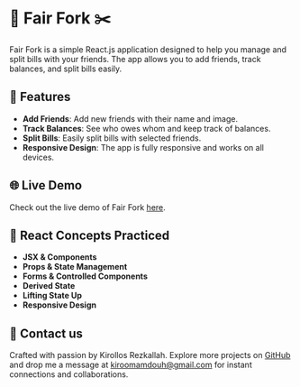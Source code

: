# 💸 Fair Fork ✂️

Fair Fork is a simple React.js application designed to help you manage and split bills with your friends. The app allows you to add friends, track balances, and split bills easily.

## 🚀 Features

- **Add Friends**: Add new friends with their name and image.
- **Track Balances**: See who owes whom and keep track of balances.
- **Split Bills**: Easily split bills with selected friends.
- **Responsive Design**: The app is fully responsive and works on all devices.

## 🌐 Live Demo

Check out the live demo of Fair Fork [here](https://kirollos-rezkallah.github.io/fair-fork/).

## 🎯 React Concepts Practiced

- **JSX & Components**
- **Props & State Management**
- **Forms & Controlled Components**
- **Derived State**
- **Lifting State Up**
- **Responsive Design**

## 💌 Contact us

Crafted with passion by Kirollos Rezkallah. Explore more projects on [GitHub](https://github.com/Kirollos-Rezkallah) and drop me a message at [kiroomamdouh@gmail.com](mailto:kiroomamdouh@gmail.com) for instant connections and collaborations.
